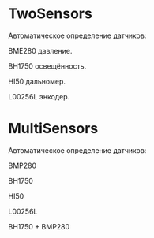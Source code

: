 # TwoSensors

Автоматическое определение датчиков:

BME280   давление.

BH1750   освещённость.

HI50     дальномер.

L00256L  энкодер.

# MultiSensors
Автоматическое определение датчиков:

BMP280

BH1750

HI50

L00256L

BH1750 + BMP280

